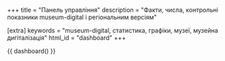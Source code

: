 +++
title = "Панель управління"
description = "Факти, числа, контрольні показники museum-digital і регіональним версіям"

[extra]
keywords = "museum-digital, статистика, графіки, музеї, музейна дигіталізація"
html_id = "dashboard"
+++

{{ dashboard() }}

